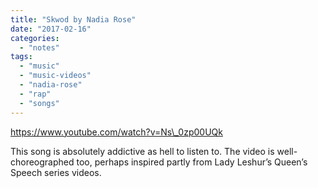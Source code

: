 ```yaml
---
title: "Skwod by Nadia Rose"
date: "2017-02-16"
categories: 
  - "notes"
tags: 
  - "music"
  - "music-videos"
  - "nadia-rose"
  - "rap"
  - "songs"
---
```


https://www.youtube.com/watch?v=Ns\_0zp00UQk

This song is absolutely addictive as hell to listen to. The video is well-choreographed too, perhaps inspired partly from Lady Leshur’s Queen’s Speech series videos.
